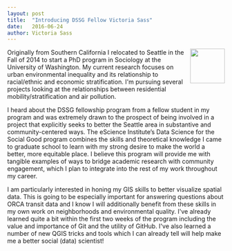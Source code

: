 ```yaml
---
layout: post
title:  "Introducing DSSG Fellow Victoria Sass"
date:   2016-06-24
author: Victoria Sass
---
```



<img src="https://soc.washington.edu/sites/soc/files/styles/large/public/images/dsc_0002.jpg?itok=t3QDGQ6-" width="80" align="right" style="PADDING-LEFT: 5px; PADDING-BOTTOM: 5px;">
Originally from Southern California I relocated to Seattle in the Fall of 2014 to start a PhD program in Sociology at the University of Washington.
My current research focuses on urban environmental inequality and its relationship to racial/ethnic and economic stratification. I'm pursuing several projects
looking at the relationships between residential mobility/stratification and air pollution.

I heard about the DSSG fellowship program from a fellow student in my program and was extremely drawn to the prospect of being involved in a
project that explicitly seeks to better the Seattle area in substantive and community-centered ways. The eScience Institute’s Data Science for
the Social Good program combines the skills and theoretical knowledge I came to graduate school to learn with my strong desire to make the world
a better, more equitable place. I believe this program will provide me with tangible examples of ways to bridge academic research with community
engagement, which I plan to integrate into the rest of my work throughout my career.

I am particularly interested in honing my GIS skills to better visualize spatial data. This is going to be especially important for answering
questions about ORCA transit data and I know I will additionally benefit from these skills in my own work on neighborhoods and environmental quality.
I've already learned quite a bit within the first two weeks of the program including the value and importance of Git and the utility of GitHub. I've also
learned a number of new QGIS tricks and tools which I can already tell will help make me a better social (data) scientist!  
